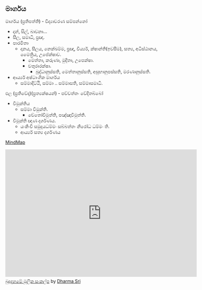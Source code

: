 ## මාර්ගය

මාර්ගය (ප්‍රතිපත්ති) - විද්‍යාචරණ සම්පන්නෝ
- දන්, සිල්, බාවනා...
- සීල, සමාධි, ප්‍රඥා.
- පාරමිතා
  - දානය, සීලය, නෙක්ඛම්ම, ප්‍රඥා, වීර්ය්‍ය, ක්ෂාන්ති(ඉවසීම), සත්‍ය, අධිස්ඨානය, මෛත්‍රිය, උපේක්ෂාව.
    - මෙත්තා, කරුණා, මුදිතා, උපෙක්ෂා.
    - චතුරාරක්ෂා.
      - බුද්ධානුස්සති, මෙත්තානුස්සති, අසුභානුපස්සති, මරණානුස්සති.
- ආර්ය්‍ය අෂ්ටාංගික මාර්ගය
  - සම්මාදිට්ඨි, සම්මා .. සම්මාසති, සම්මාසමාධි.


ඵල (ප්‍රතිවේද)(ප්‍රත්‍යක්ෂයන්) - පච්චත්තං වේදිතබ්බෝ
- විමුක්තිය
  - සම්මා විමුක්ති.
    - චේතෝවිමුත්ති, පඤ්ඤාවිමුත්ති.
- විමුක්ති ඥාණ දර්ශණය.
  - යංකිංචි සමුදයධම්මං සබ්බත්තං නිරෝධ ධම්මං ති.
  - ආර්ය්‍ය සත්‍ය දර්ශණය

<a href="https://www.mindmeister.com/1330509214?t=4IWSTCU2ut">MindMap</a>
<iframe id=y width="600" height="400" frameborder="0" src="https://www.mindmeister.com/maps/public_map_shell/1330509214/_?width=600&height=400&z=auto&presentation=1" scrolling="no" style="overflow: hidden; margin-bottom: 5px;">Your browser is not able to display frames. Please visit <a href="https://www.mindmeister.com/1330509214/_" target="_blank">බුදුදහමේ මූලික සංකල්ප</a> on MindMeister.</iframe>

<div class="mb-5"><a href="https://www.mindmeister.com/1330509214/_" target="_blank">බුදුදහමේ මූලික සංකල්ප</a> by <a href="https://www.mindmeister.com/users/channel/27637032" target="_blank">Dharma Sri</a>
</div>
